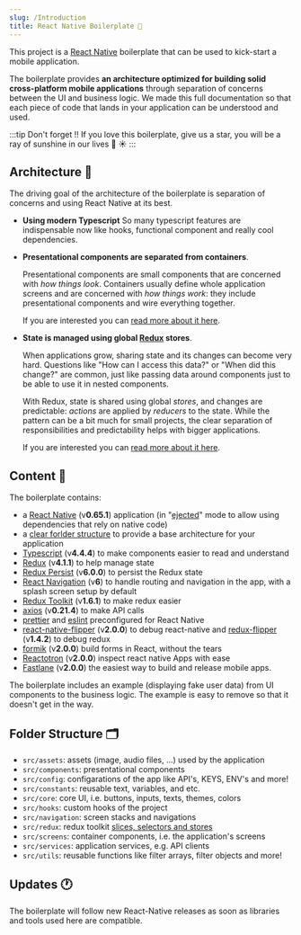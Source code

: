 ```yaml
---
slug: /Introduction
title: React Native Boilerplate 🐙
---
```


<!-- <div align="center">
    <img width="300" height="300" src={require('../assets/4.gif').default} />
</div> -->

This project is a [React Native](https://facebook.github.io/react-native/) boilerplate that can be used to kick-start a mobile application.

The boilerplate provides **an architecture optimized for building solid cross-platform mobile applications** through separation of concerns between the UI and business logic.
We made this full documentation so that each piece of code that lands in your application can be understood and used.

:::tip Don't forget !!
If you love this boilerplate, give us a star, you will be a ray of sunshine in our lives 🌈 ☀️
:::

## Architecture 🧱

The driving goal of the architecture of the boilerplate is separation of concerns and using React Native at its best.

- **Using modern Typescript**
  So many typescript features are indispensable now like hooks, functional component and really cool dependencies.

- **Presentational components are separated from containers**.

  Presentational components are small components that are concerned with _how things look_.
  Containers usually define whole application screens and are concerned with _how things work_: they include presentational components and wire everything together.

  If you are interested you can [read more about it here](https://medium.com/@dan_abramov/smart-and-dumb-components-7ca2f9a7c7d0).

- **State is managed using global [Redux](https://redux.js.org/) stores**.

  When applications grow, sharing state and its changes can become very hard. Questions like "How can I access this data?" or "When did this change?" are common, just like passing data around components just to be able to use it in nested components.

  With Redux, state is shared using global _stores_, and changes are predictable: _actions_ are applied by _reducers_ to the state. While the pattern can be a bit much for small projects, the clear separation of responsibilities and predictability helps with bigger applications.

  If you are interested you can [read more about it here](https://redux.js.org/introduction/motivation).

## Content 🧳

The boilerplate contains:

- a [React Native](https://facebook.github.io/react-native/) (v**0.65.1**) application (in "[ejected](https://github.com/react-community/create-react-native-app/blob/master/EJECTING.md)" mode to allow using dependencies that rely on native code)
- a [clear forlder structure](#directory-layout) to provide a base architecture for your application
- [Typescript](https://www.typescriptlang.org/) (v**4.4.4**) to make components easier to read and understand
- [Redux](https://redux.js.org/) (v**4.1.1**) to help manage state
- [Redux Persist](https://github.com/rt2zz/redux-persist) (v**6.0.0**) to persist the Redux state
- [React Navigation](https://reactnavigation.org/) (v**6**) to handle routing and navigation in the app, with a splash screen setup by default
- [Redux Toolkit](https://redux-toolkit.js.org/) (v**1.6.1**) to make redux easier
- [axios](https://github.com/axios/axios) (v**0.21.4**) to make API calls
- [prettier](https://prettier.io/) and [eslint](https://eslint.org/) preconfigured for React Native
- [react-native-flipper](https://fbflipper.com/) (v**2.0.0**) to debug react-native and [redux-flipper](https://github.com/jk-gan/redux-flipper) (v**1.4.2**) to debug redux
- [formik](https://formik.org/) (v**2.0.0**) build forms in React, without the tears
- [Reactotron](https://infinite.red/reactotron) (v**2.0.0**) inspect react native Apps with ease
- [Fastlane](https://fastlane.tools/) (v**2.0.0**) the easiest way to build and release mobile apps.

The boilerplate includes an example (displaying fake user data) from UI components to the business logic. The example is easy to remove so that it doesn't get in the way.

## Folder Structure 🗂️

- `src/assets`: assets (image, audio files, ...) used by the application
- `src/components`: presentational components
- `src/config`: configarations of the app like API's, KEYS, ENV's and more!
- `src/constants`: reusable text, variables, and etc.
- `src/core`: core UI, i.e. buttons, inputs, texts, themes, colors
- `src/hooks`: custom hooks of the project
- `src/navigation`: screen stacks and navigations
- `src/redux`: redux toolkit [slices, selectors and stores](https://redux-toolkit.js.org/introduction/getting-started)
- `src/screens`: container components, i.e. the application's screens
- `src/services`: application services, e.g. API clients
- `src/utils`: reusable functions like filter arrays, filter objects and more!

## Updates 🕐

The boilerplate will follow new React-Native releases as soon as libraries and tools used here are compatible.
